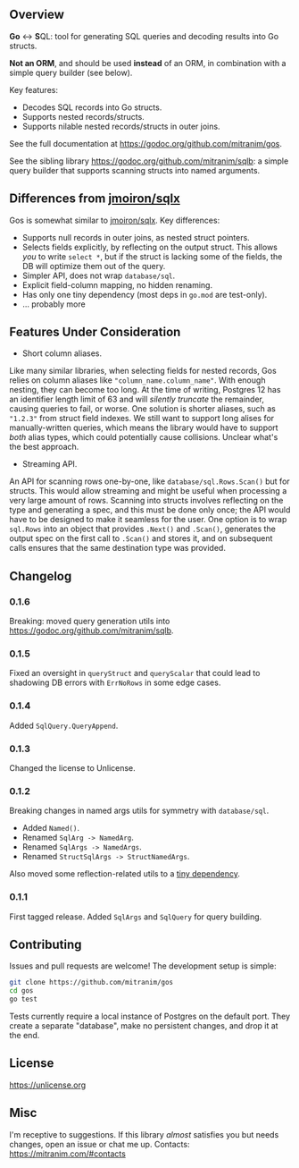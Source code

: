 ## Overview

**Go** ↔︎ **S**QL: tool for generating SQL queries and decoding results into Go structs.

**Not an ORM**, and should be used **instead** of an ORM, in combination with a simple query builder (see below).

Key features:

* Decodes SQL records into Go structs.
* Supports nested records/structs.
* Supports nilable nested records/structs in outer joins.

See the full documentation at https://godoc.org/github.com/mitranim/gos.

See the sibling library https://godoc.org/github.com/mitranim/sqlb: a simple query builder that supports scanning structs into named arguments.

## Differences from [jmoiron/sqlx](https://github.com/jmoiron/sqlx)

Gos is somewhat similar to [jmoiron/sqlx](https://github.com/jmoiron/sqlx). Key differences:

* Supports null records in outer joins, as nested struct pointers.
* Selects fields explicitly, by reflecting on the output struct. This allows _you_ to write `select *`, but if the struct is lacking some of the fields, the DB will optimize them out of the query.
* Simpler API, does not wrap `database/sql`.
* Explicit field-column mapping, no hidden renaming.
* Has only one tiny dependency (most deps in `go.mod` are test-only).
* ... probably more

## Features Under Consideration

* Short column aliases.

Like many similar libraries, when selecting fields for nested records, Gos relies on column aliases like `"column_name.column_name"`. With enough nesting, they can become too long. At the time of writing, Postgres 12 has an identifier length limit of 63 and will _silently truncate_ the remainder, causing queries to fail, or worse. One solution is shorter aliases, such as `"1.2.3"` from struct field indexes. We still want to support long alises for manually-written queries, which means the library would have to support _both_ alias types, which could potentially cause collisions. Unclear what's the best approach.

* Streaming API.

An API for scanning rows one-by-one, like `database/sql.Rows.Scan()` but for structs. This would allow streaming and might be useful when processing a very large amount of rows. Scanning into structs involves reflecting on the type and generating a spec, and this must be done only once; the API would have to be designed to make it seamless for the user. One option is to wrap `sql.Rows` into an object that provides `.Next()` and `.Scan()`, generates the output spec on the first call to `.Scan()` and stores it, and on subsequent calls ensures that the same destination type was provided.

## Changelog

### 0.1.6

Breaking: moved query generation utils into https://godoc.org/github.com/mitranim/sqlb.

### 0.1.5

Fixed an oversight in `queryStruct` and `queryScalar` that could lead to shadowing DB errors with `ErrNoRows` in some edge cases.

### 0.1.4

Added `SqlQuery.QueryAppend`.

### 0.1.3

Changed the license to Unlicense.

### 0.1.2

Breaking changes in named args utils for symmetry with `database/sql`.

* Added `Named()`.
* Renamed `SqlArg -> NamedArg`.
* Renamed `SqlArgs -> NamedArgs`.
* Renamed `StructSqlArgs -> StructNamedArgs`.

Also moved some reflection-related utils to a [tiny dependency](https://github.com/mitranim/refut).

### 0.1.1

First tagged release. Added `SqlArgs` and `SqlQuery` for query building.

## Contributing

Issues and pull requests are welcome! The development setup is simple:

```sh
git clone https://github.com/mitranim/gos
cd gos
go test
```

Tests currently require a local instance of Postgres on the default port. They create a separate "database", make no persistent changes, and drop it at the end.

## License

https://unlicense.org

## Misc

I'm receptive to suggestions. If this library _almost_ satisfies you but needs changes, open an issue or chat me up. Contacts: https://mitranim.com/#contacts
